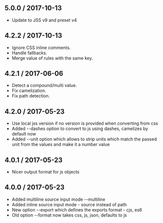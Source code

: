 ## 5.0.0 / 2017-10-13

- Update to JSS v9 and preset v4

## 4.2.2 / 2017-10-13

- Ignore CSS inline comments.
- Handle fallbacks.
- Merge value of rules with the same key.

## 4.2.1 / 2017-06-06

- Detect a compound/multi value.
- Fix camelization.
- Fix path detection.

## 4.2.0 / 2017-05-23

- Use local jss version if no version is provided when converting from css
- Added --dashes option to convert to js using dashes, camelizes by default now
- Added --unit option which allows to strip units which match the passed unit from the values and make it a number value

## 4.0.1 / 2017-05-23

- Nicer output format for js objects

## 4.0.0 / 2017-05-23

- Added multiline source input mode --multiline
- Added inline source input mode - source instead of path
- New option --export which defines the exports format - cjs, es6
- Old option --format now takes css, js, json, defaults to js
